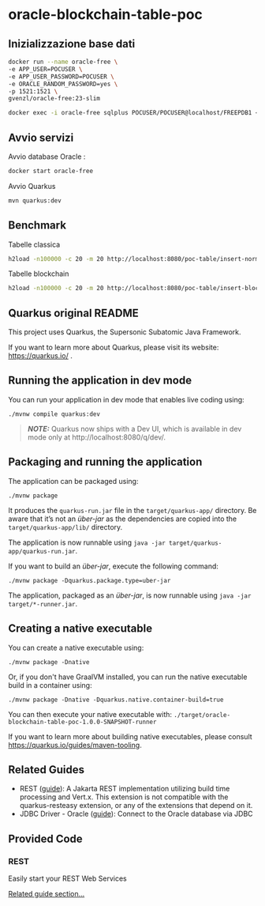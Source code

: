 # oracle-blockchain-table-poc

## Inizializzazione base dati 

```bash
docker run --name oracle-free \
-e APP_USER=POCUSER \
-e APP_USER_PASSWORD=POCUSER \
-e ORACLE_RANDOM_PASSWORD=yes \
-p 1521:1521 \
gvenzl/oracle-free:23-slim
```

```bash
docker exec -i oracle-free sqlplus POCUSER/POCUSER@localhost/FREEPDB1 < src/test/resources/init-db/ddl.sql
```

## Avvio servizi

Avvio database Oracle : 

```bash
docker start oracle-free
```

Avvio Quarkus

```bash
mvn quarkus:dev
```

## Benchmark

Tabelle classica

```bash
h2load -n100000 -c 20 -m 20 http://localhost:8080/poc-table/insert-normal
```

Tabelle blockchain

```bash
h2load -n100000 -c 20 -m 20 http://localhost:8080/poc-table/insert-blockchain
```


## Quarkus original README

This project uses Quarkus, the Supersonic Subatomic Java Framework.

If you want to learn more about Quarkus, please visit its website: https://quarkus.io/ .

## Running the application in dev mode

You can run your application in dev mode that enables live coding using:
```shell script
./mvnw compile quarkus:dev
```

> **_NOTE:_**  Quarkus now ships with a Dev UI, which is available in dev mode only at http://localhost:8080/q/dev/.

## Packaging and running the application

The application can be packaged using:
```shell script
./mvnw package
```
It produces the `quarkus-run.jar` file in the `target/quarkus-app/` directory.
Be aware that it’s not an _über-jar_ as the dependencies are copied into the `target/quarkus-app/lib/` directory.

The application is now runnable using `java -jar target/quarkus-app/quarkus-run.jar`.

If you want to build an _über-jar_, execute the following command:
```shell script
./mvnw package -Dquarkus.package.type=uber-jar
```

The application, packaged as an _über-jar_, is now runnable using `java -jar target/*-runner.jar`.

## Creating a native executable

You can create a native executable using: 
```shell script
./mvnw package -Dnative
```

Or, if you don't have GraalVM installed, you can run the native executable build in a container using: 
```shell script
./mvnw package -Dnative -Dquarkus.native.container-build=true
```

You can then execute your native executable with: `./target/oracle-blockchain-table-poc-1.0.0-SNAPSHOT-runner`

If you want to learn more about building native executables, please consult https://quarkus.io/guides/maven-tooling.

## Related Guides

- REST ([guide](https://quarkus.io/guides/rest)): A Jakarta REST implementation utilizing build time processing and Vert.x. This extension is not compatible with the quarkus-resteasy extension, or any of the extensions that depend on it.
- JDBC Driver - Oracle ([guide](https://quarkus.io/guides/datasource)): Connect to the Oracle database via JDBC

## Provided Code

### REST

Easily start your REST Web Services

[Related guide section...](https://quarkus.io/guides/getting-started-reactive#reactive-jax-rs-resources)
